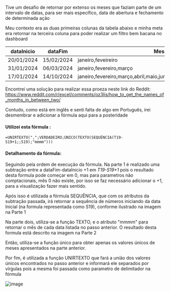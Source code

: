 Tive um desafio de retornar por extenso os meses que faziam parte de um intervalo de datas, para ser mais específico, data de abertura e fechamento de determinada ação

Meu contexto era as duas primeiras colunas da tabela abaixo e minha meta era retornar na terceira coluna para poder realizar um filtro bem bacana no dashboard


|dataInicio|dataFim|Meses
|--|------------|------
|20/01/2024|15/02/2024|janeiro,feveireiro
|31/01/2024|06/03/2024|janeiro,fevereiro,março
17/01/2024|14/10/2024| janeiro,fevereiro,março,abril,maio,junho,julho,agosto,setembro,outubro


Encontrei uma solução para realizar essa proeza neste link do Reddit: https://www.reddit.com/r/excel/comments/oz3lis/how_to_get_the_names_of_months_in_between_two/

Contudo, como está em inglês e senti falta de algo em Português, irei desmembrar e adicionar a fórmula aqui para a posteridade

#### Utilizei esta fórmula : 

```
=UNIRTEXTO(",";VERDADEIRO;ÚNICO(TEXTO(SEQUÊNCIA(T19-S19+1;;S19);"mmmm")))

```
#### Detalhamento da fórmula:

Seguindo pela ordem de execução da fórmula. Na parte 1  é realizado uma subtração entre a dataFim-dataInicio +1 em *T19-S19+1*  pois o resultado desta formula pode começar em 0, mas para parametros não comptacionais, mês 0 não existe, por isso se faz necessário adicionar o +1, para a visualização fazer mais sentido. 

Após isso é utilizada a fórmula SEQUÊNCIA, que com os atributos da subtração passada, irá retornar a sequência de números iniciando da data Inicial (na formula representada como S19), conforme ilustrado na imagem na Parte 1

Na parte dois, utiliza-se a função TEXTO, e o atributo "mmmm" para retornar o mês de cada data listada no passo anterior. O resultado desta formula está descrito na imagem na Parte 2

Então, utiliza-se a função único para obter apenas os valores únicos de meses apresentados na parte anterior. 

Por fim, é utilizada a função UNIRTEXTO que fará a união dos valores únicos encontrados no passo anterior e informará ele separados por vírgulas pois a mesma foi passada como parametro de delimitador na fórmula

![image](https://github.com/user-attachments/assets/38faa6cb-3d89-4a94-811d-4cff0f61014a)

